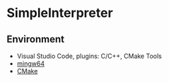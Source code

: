 # SimpleInterpreter
## Environment
- Visual Studio Code, plugins: C/C++, CMake Tools
- [mingw64](https://sourceforge.net/projects/mingw-w64/)
- [CMake](https://cmake.org/download/)